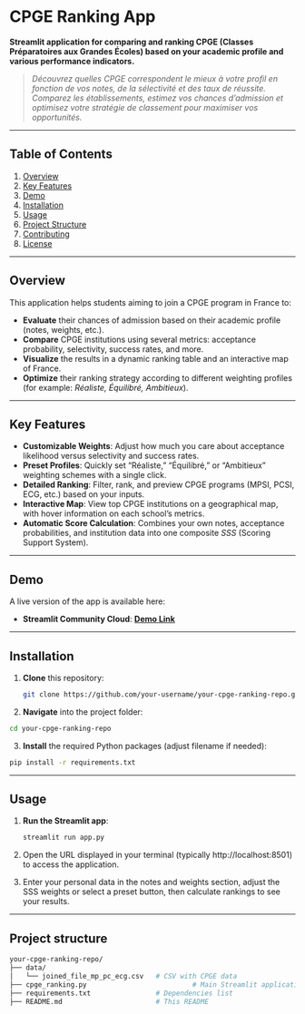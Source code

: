 # CPGE Ranking App

**Streamlit application for comparing and ranking CPGE (Classes Préparatoires aux Grandes Écoles) based on your academic profile and various performance indicators.**

> *Découvrez quelles CPGE correspondent le mieux à votre profil en fonction de vos notes, de la sélectivité et des taux de réussite. Comparez les établissements, estimez vos chances d’admission et optimisez votre stratégie de classement pour maximiser vos opportunités.*

---

## Table of Contents
1. [Overview](#overview)
2. [Key Features](#key-features)
3. [Demo](#demo)
4. [Installation](#installation)
5. [Usage](#usage)
6. [Project Structure](#project-structure)
7. [Contributing](#contributing)
8. [License](#license)

---

## Overview

This application helps students aiming to join a CPGE program in France to:
- **Evaluate** their chances of admission based on their academic profile (notes, weights, etc.).
- **Compare** CPGE institutions using several metrics: acceptance probability, selectivity, success rates, and more.
- **Visualize** the results in a dynamic ranking table and an interactive map of France.
- **Optimize** their ranking strategy according to different weighting profiles (for example: *Réaliste, Équilibré, Ambitieux*).

---

## Key Features

- **Customizable Weights**: Adjust how much you care about acceptance likelihood versus selectivity and success rates.
- **Preset Profiles**: Quickly set “Réaliste,” “Équilibré,” or “Ambitieux” weighting schemes with a single click.
- **Detailed Ranking**: Filter, rank, and preview CPGE programs (MPSI, PCSI, ECG, etc.) based on your inputs.
- **Interactive Map**: View top CPGE institutions on a geographical map, with hover information on each school’s metrics.
- **Automatic Score Calculation**: Combines your own notes, acceptance probabilities, and institution data into one composite *SSS* (Scoring Support System).

---

## Demo

A live version of the app is available here:
- **Streamlit Community Cloud**: [**Demo Link**](https://streamlit.io/cloud) 

---

## Installation

1. **Clone** this repository:
   ```bash
   git clone https://github.com/your-username/your-cpge-ranking-repo.git
   ```

2. **Navigate** into the project folder:
  ```bash
  cd your-cpge-ranking-repo
  ```

3. **Install** the required Python packages (adjust filename if needed):
  ```bash
  pip install -r requirements.txt
```

---

## Usage

1. **Run the Streamlit app**:
   ```bash
   streamlit run app.py
   ```

2. Open the URL displayed in your terminal (typically http://localhost:8501) to access the application.

3. Enter your personal data in the notes and weights section, adjust the SSS weights or select a preset button, then calculate rankings to see your results.

---

## Project structure

```bash
your-cpge-ranking-repo/
├── data/
│   └── joined_file_mp_pc_ecg.csv   # CSV with CPGE data
├── cpge_ranking.py                          # Main Streamlit application
├── requirements.txt                # Dependencies list
├── README.md                       # This README
```




